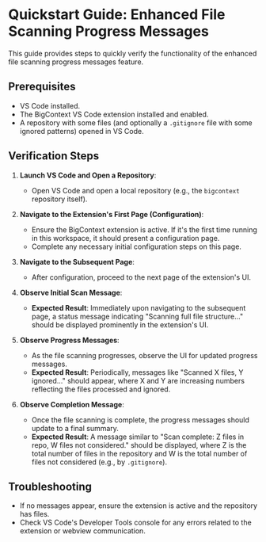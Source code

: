 # Quickstart Guide: Enhanced File Scanning Progress Messages

This guide provides steps to quickly verify the functionality of the enhanced file scanning progress messages feature.

## Prerequisites
- VS Code installed.
- The BigContext VS Code extension installed and enabled.
- A repository with some files (and optionally a `.gitignore` file with some ignored patterns) opened in VS Code.

## Verification Steps

1.  **Launch VS Code and Open a Repository**:
    - Open VS Code and open a local repository (e.g., the `bigcontext` repository itself).

2.  **Navigate to the Extension's First Page (Configuration)**:
    - Ensure the BigContext extension is active. If it's the first time running in this workspace, it should present a configuration page.
    - Complete any necessary initial configuration steps on this page.

3.  **Navigate to the Subsequent Page**:
    - After configuration, proceed to the next page of the extension's UI.

4.  **Observe Initial Scan Message**:
    - **Expected Result**: Immediately upon navigating to the subsequent page, a status message indicating "Scanning full file structure..." should be displayed prominently in the extension's UI.

5.  **Observe Progress Messages**:
    - As the file scanning progresses, observe the UI for updated progress messages.
    - **Expected Result**: Periodically, messages like "Scanned X files, Y ignored..." should appear, where X and Y are increasing numbers reflecting the files processed and ignored.

6.  **Observe Completion Message**:
    - Once the file scanning is complete, the progress messages should update to a final summary.
    - **Expected Result**: A message similar to "Scan complete: Z files in repo, W files not considered." should be displayed, where Z is the total number of files in the repository and W is the total number of files not considered (e.g., by `.gitignore`).

## Troubleshooting
- If no messages appear, ensure the extension is active and the repository has files.
- Check VS Code's Developer Tools console for any errors related to the extension or webview communication.
